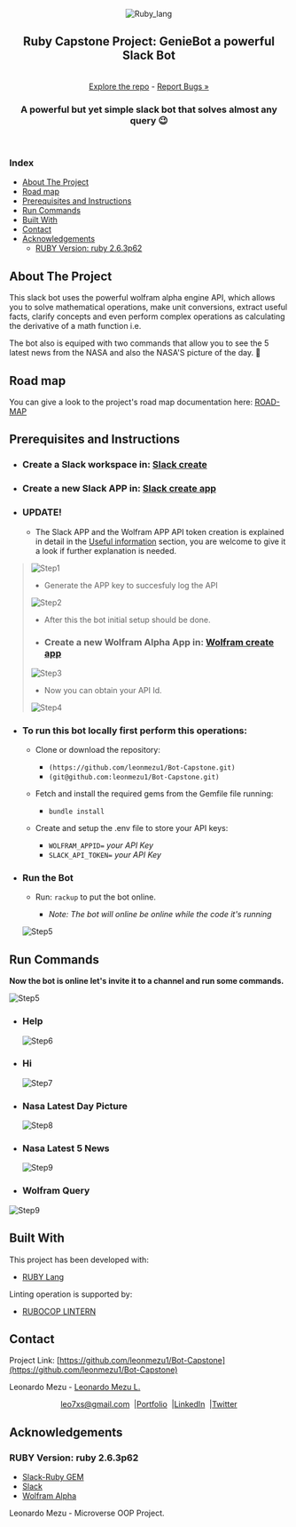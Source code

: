 
<p align="center">
  <img src="img/Ruby_lang_small.png" alt="Ruby_lang">
  <br />
  <h2 align="center">Ruby Capstone Project: <strong></Ruby>GenieBot a powerful Slack Bot</strong></h2>
  <p align="center">
  <br />
    <a href="https://github.com/leonmezu1/Bot-Capstone/tree/Feature-1----Bot-setup"> Explore the repo</a> - <a href="https://github.com/leonmezu1/Bot-Capstone/issues">Report Bugs »</a>
  <br />
  </p>
</p>

<p align="center"><h3 align="center">A powerful but yet simple slack bot that solves almost any query 😉</h3>
<br />
</p>

<p align="center"><h3><strong>Index</strong></h3>
</p>

<!-- INDEX -->

- [About The Project](#about-the-project)
- [Road map](#road-map)
- [Prerequisites and Instructions](#prerequisites-and-instructions)
- [Run Commands](#run-commands)
- [Built With](#built-with)
- [Contact](#contact)
- [Acknowledgements](#acknowledgements)
	- [RUBY Version: ruby 2.6.3p62](#ruby-version-ruby-263p62)

<!-- ABOUT THE PROJECT -->

## About The Project

This slack bot uses the powerful wolfram alpha engine API, which allows you to solve mathematical operations, make unit conversions, extract useful facts, clarify concepts and even perform complex operations as calculating the derivative of a math function i.e.

The bot also is equiped with two commands that allow you to see the 5 latest news from the NASA and also the NASA'S picture of the day. 🌌

## Road map

You can give a look to the project's road map documentation here: [ROAD-MAP](documentation/ROADMAP.md)

## Prerequisites and Instructions

- ### Create a Slack workspace in: [Slack create](https://slack.com/create#email)

- ### Create a new Slack APP in: [Slack create app](https://api.slack.com/apps?new_app=1)
  
- ### **UPDATE!**

  - The Slack APP and the Wolfram APP API token creation is explained in detail in the [Useful information](documentation/Useful%20Information.md) section, you are welcome to give it a look if further explanation is needed.

>
> ![Step1](img/Create1.png)
>
> - Generate the APP key to succesfuly log the API
>
> ![Step2](img/Create2.png)
>
> - After this the bot initial setup should be done.
>
> - ### Create a new Wolfram Alpha App in: [Wolfram create app](http://developer.wolframalpha.com/portal/myapps/index.html)
>
> ![Step3](img/Create3.png)
>
> - Now you can obtain your API Id.
>
> ![Step4](img/Create4.png)

- ### **To run this bot locally first perform this operations:**

  - Clone or download the repository:
    * ```(https://github.com/leonmezu1/Bot-Capstone.git)```
    * ```(git@github.com:leonmezu1/Bot-Capstone.git)```

  - Fetch and install the required gems from the Gemfile file running:

    * ```bundle install```
  - Create and setup the .env file to store your API keys:
    * ```WOLFRAM_APPID=``` *your API Key*
    * ```SLACK_API_TOKEN=``` *your API Key*

- ### Run the Bot

  - Run: ```rackup``` to put the bot online.

    * *Note: The bot will online be online while the code it's running*

   ![Step5](img/rackup.gif)

## Run Commands

**Now the bot is online let's invite it to a channel and run some commands.**

  ![Step5](img/invite.gif)

- ### Help

  ![Step6](img/help.gif)

- ### Hi

  ![Step7](img/hi.gif)

- ### Nasa Latest Day Picture

  ![Step8](img/nasa_img.gif)

- ### Nasa Latest 5 News

  ![Step9](img/nasa_news.gif)

- ### Wolfram Query

![Step9](img/wolfram.gif)

## Built With

This project has been developed with:

- [RUBY Lang](https://www.ruby-lang.org/es/)

Linting operation is supported by:

- [RUBOCOP LINTERN](https://github.com/microverseinc/linters-config/tree/master/ruby)

<!-- CONTACT -->

## Contact

<p align="center">

Project Link: [https://github.com/leonmezu1/Bot-Capstone](https://github.com/leonmezu1/Bot-Capstone)

<p align="center">

Leonardo Mezu - [Leonardo Mezu L.](https://github.com/leonmezu1)

</p>
<p align="center" style="display: flex; justify-content: center; align-items: center;">
    <a target="_blank" href="https://mail.google.com/mail/?view=cm&fs=1&tf=1&to=leo7xs@gmail.com">
      leo7xs@gmail.com
    </a> &nbsp; |
    <a target="_blank" href="https://github.com/leonmezu1?tab=repositories">
      Portfolio
    </a> &nbsp; |
    <a target="_blank" href="https://www.linkedin.com/in/leonardomezlob/">
      LinkedIn
    </a> &nbsp; |
    <a target="_blank" href="https://twitter.com/https://twitter.com/leonmezu">
      Twitter
    </a>
</p>
<!-- ACKNOWLEDGEMENTS -->

## Acknowledgements

### RUBY Version: ruby 2.6.3p62

- [Slack-Ruby GEM](https://github.com/slack-ruby/slack-ruby-bot)
- [Slack](https://slack.com/intl/en-co/)
- [Wolfram Alpha](https://www.wolframalpha.com/)

Leonardo Mezu - Microverse OOP Project.
